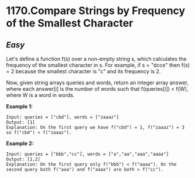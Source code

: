 1170.Compare Strings by Frequency of the Smallest Character
=======

*Easy*
-------

Let's define a function f(s) over a non-empty string s, which calculates the frequency of the smallest character in s. For example, if s = "dcce" then f(s) = 2 because the smallest character is "c" and its frequency is 2.

Now, given string arrays queries and words, return an integer array answer, where each answer[i] is the number of words such that f(queries[i]) < f(W), where W is a word in words.

**Example 1:**

    Input: queries = ["cbd"], words = ["zaaaz"]
    Output: [1]
    Explanation: On the first query we have f("cbd") = 1, f("zaaaz") = 3 so f("cbd") < f("zaaaz").

**Example 2:**

    Input: queries = ["bbb","cc"], words = ["a","aa","aaa","aaaa"]
    Output: [1,2]
    Explanation: On the first query only f("bbb") < f("aaaa"). On the second query both f("aaa") and f("aaaa") are both > f("cc").
    